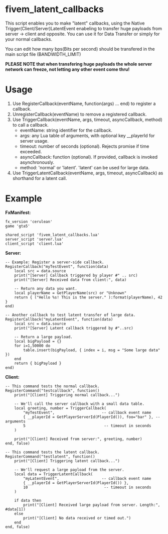 # fivem_latent_callbacks

This script enables you to make "latent" callbacks, using the Native Trigger(Client/Server)LatentEvent enabeling to transfer huge payloads from server -> client and opposite. You can use it for Data Transfer or simply for your normal callbacks.

You can edit how many bps(Bits per second) should be transfered in the main script file (BANDWIDTH_LIMIT) 

**PLEASE NOTE that when transfering huge payloads the whole server network can freeze, not letting any other event come thru!**

# Usage

1. Use RegisterCallback(eventName, function(args) ... end) to register a callback.
2. UnregisterCallback(eventName) to remove a registered callback.
3. Use TriggerCallback(eventName, args, timeout, asyncCallback, method) to call a callback.
   - eventName: string identifier for the callback.
   - args: any Lua table of arguments, with optional key __playerId for server usage.
   - timeout: number of seconds (optional). Rejects promise if time exceeded.
   - asyncCallback: function (optional). If provided, callback is invoked asynchronously.
   - method: 'normal' or 'latent'. 'latent' can be used for large data.
4. Use TriggerLatentCallback(eventName, args, timeout, asyncCallback) as shorthand for a latent call.

# Example

**FxManifest:**
```
fx_version 'cerulean'
game 'gta5'

shared_script 'fivem_latent_callbacks.lua'
server_script 'server.lua'
client_script 'client.lua'
```

**Server:**
```
-- Example: Register a server-side callback.
RegisterCallback("myTestEvent", function(data)
    local src = data.source
    print("[Server] Callback triggered by player #" .. src)
    print("[Server] Received data from client:", data)

    -- Return any data you want.
    local playerName = GetPlayerName(src) or "Unknown"
    return { ("Hello %s! This is the server." ):format(playerName), 42 }
end)

-- Another callback to test latent transfer of large data.
RegisterCallback("myLatentEvent", function(data)
    local src = data.source
    print("[Server] Latent callback triggered by #"..src)

    -- Return a large payload.
    local bigPayload = {}
    for i=1,50000 do
        table.insert(bigPayload, { index = i, msg = "Some large data" })
    end
    return { bigPayload }
end)
```

**Client:**

```
-- This command tests the normal callback.
RegisterCommand("testcallback", function()
    print("[Client] Triggering normal callback...")

    -- We'll call the server callback with a small data table.
    local greeting, number = TriggerCallback(
        "myTestEvent",                     -- callback event name
        { __playerId = GetPlayerServerId(PlayerId()), foo="bar" }, -- arguments
        5                                   -- timeout in seconds
    )

    print("[Client] Received from server:", greeting, number)
end, false)

-- This command tests the latent callback.
RegisterCommand("testlatent", function()
    print("[Client] Triggering latent callback...")

    -- We'll request a large payload from the server.
    local data = TriggerLatentCallback(
        "myLatentEvent",                   -- callback event name
        { __playerId = GetPlayerServerId(PlayerId()) },
        10                                  -- timeout in seconds
    )

    if data then
        print("[Client] Received large payload from server. Length:", #data[1])
    else
        print("[Client] No data received or timed out.")
    end
end, false)
```

